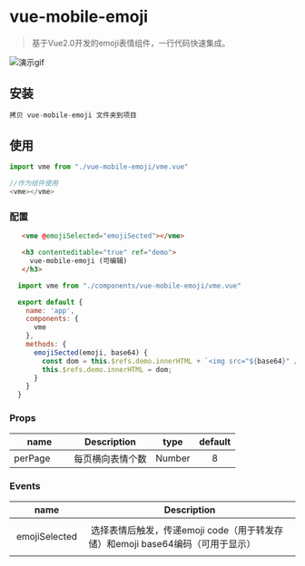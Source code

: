 # vue-mobile-emoji
> 基于Vue2.0开发的emoji表情组件，一行代码快速集成。

![演示gif](https://github.com/EastblueOkay/vue-mobile-emoji/blob/master/static/vue-mobile-emoji.gif)

## 安装
```js
拷贝 vue-mobile-emoji 文件夹到项目
```
## 使用
```js
import vme from "./vue-mobile-emoji/vme.vue"

//作为组件使用
<vme></vme>
```


### 配置
```html
   <vme @emojiSelected="emojiSected"></vme>

   <h3 contenteditable="true" ref="demo">
     vue-mobile-emoji (可编辑)
   </h3>
```

```javascript
  import vme from "./components/vue-mobile-emoji/vme.vue"

  export default {
    name: 'app',
    components: {
      vme
    },
    methods: {
      emojiSected(emoji, base64) {
        const dom = this.$refs.demo.innerHTML + `<img src="${base64}" />`;
        this.$refs.demo.innerHTML = dom;
      }
    }
  }
```

### Props

|    name    |    Description   |   type   |default|
| -----------------  | ---------------- | :--------: | :----------: |
| perPage       | 每页横向表情个数 |Number| 8

### Events

| name | Description   |
| :--------:   | -----  |
|    emojiSelected    |  选择表情后触发，传递emoji code（用于转发存储）和emoji base64编码（可用于显示）

